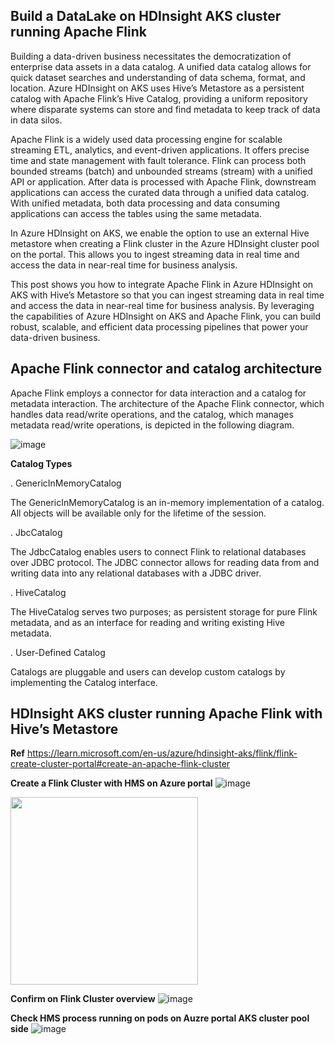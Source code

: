 ## Build a DataLake on HDInsight AKS cluster running Apache Flink

Building a data-driven business necessitates the democratization of enterprise data assets in a data catalog. A unified data catalog allows for quick dataset searches and understanding of data schema, format, and location. Azure HDInsight on AKS uses Hive’s Metastore as a persistent catalog with Apache Flink’s Hive Catalog, providing a uniform repository where disparate systems can store and find metadata to keep track of data in data silos.

Apache Flink is a widely used data processing engine for scalable streaming ETL, analytics, and event-driven applications. It offers precise time and state management with fault tolerance. Flink can process both bounded streams (batch) and unbounded streams (stream) with a unified API or application. After data is processed with Apache Flink, downstream applications can access the curated data through a unified data catalog. With unified metadata, both data processing and data consuming applications can access the tables using the same metadata.

In Azure HDInsight on AKS, we enable the option to use an external Hive metastore when creating a Flink cluster in the Azure HDInsight cluster pool on the portal. This allows you to ingest streaming data in real time and access the data in near-real time for business analysis.

This post shows you how to integrate Apache Flink in Azure HDInsight on AKS with Hive’s Metastore so that you can ingest streaming data in real time and access the data in near-real time for business analysis. By leveraging the capabilities of Azure HDInsight on AKS and Apache Flink, you can build robust, scalable, and efficient data processing pipelines that power your data-driven business.

## Apache Flink connector and catalog architecture

Apache Flink employs a connector for data interaction and a catalog for metadata interaction. The architecture of the Apache Flink connector, which handles data read/write operations, and the catalog, which manages metadata read/write operations, is depicted in the following diagram.

![image](https://github.com/Baiys1234/hdinsight-aks/assets/35547706/a53831b7-98d7-4bd0-97ac-caf421634883)


**Catalog Types**

. GenericInMemoryCatalog <br>

The GenericInMemoryCatalog is an in-memory implementation of a catalog. All objects will be available only for the lifetime of the session.

. JbcCatalog <br>

The JdbcCatalog enables users to connect Flink to relational databases over JDBC protocol.
The JDBC connector allows for reading data from and writing data into any relational databases with a JDBC driver.

. HiveCatalog <br>

The HiveCatalog serves two purposes; as persistent storage for pure Flink metadata, and as an interface for reading and writing existing Hive metadata.

. User-Defined Catalog <br>

Catalogs are pluggable and users can develop custom catalogs by implementing the Catalog interface.

## HDInsight AKS cluster running Apache Flink with Hive’s Metastore

**Ref**
https://learn.microsoft.com/en-us/azure/hdinsight-aks/flink/flink-create-cluster-portal#create-an-apache-flink-cluster

**Create a Flink Cluster with HMS on Azure portal**
![image](https://github.com/Baiys1234/hdinsight-aks/assets/35547706/69553231-6454-4b50-a459-08cf26a10dba)

<img src="[https://github.com/Baiys1234/hdinsight-aks/assets/35547706/a53831b7-98d7-4bd0-97ac-caf421634883](https://github.com/Baiys1234/hdinsight-aks/assets/35547706/69553231-6454-4b50-a459-08cf26a10dba)" width="300" height="300">

**Confirm on Flink Cluster overview**
![image](https://github.com/Baiys1234/hdinsight-aks/assets/35547706/e0b682b8-57f8-4bc2-bd34-5f024811c257)

**Check HMS process running on pods on Auzre portal AKS cluster pool side**
![image](https://github.com/Baiys1234/hdinsight-aks/assets/35547706/68bc020d-31e6-4f98-9d03-85e0c9fb07d7)





